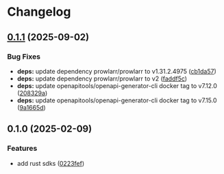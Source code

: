 # Changelog

## [0.1.1](https://github.com/devopsarr/prowlarr-rs/compare/v0.1.0...v0.1.1) (2025-09-02)


### Bug Fixes

* **deps:** update dependency prowlarr/prowlarr to v1.31.2.4975 ([cb1da57](https://github.com/devopsarr/prowlarr-rs/commit/cb1da5796220a11f2f3cf21b65579816d5082c94))
* **deps:** update dependency prowlarr/prowlarr to v2 ([faddf5c](https://github.com/devopsarr/prowlarr-rs/commit/faddf5c1be6e3c58161d9bc908eb117ee727b7fb))
* **deps:** update openapitools/openapi-generator-cli docker tag to v7.12.0 ([208329a](https://github.com/devopsarr/prowlarr-rs/commit/208329aa6fd8ff6afef3a2b205a48a12d5da82e2))
* **deps:** update openapitools/openapi-generator-cli docker tag to v7.15.0 ([9a1665d](https://github.com/devopsarr/prowlarr-rs/commit/9a1665d0e4c3c7ae741b98135dc174ea6722b706))

## 0.1.0 (2025-02-09)


### Features

* add rust sdks ([0223fef](https://github.com/devopsarr/prowlarr-rs/commit/0223fef8ced9a2e67723a540aeaed70c87c09f2c))
